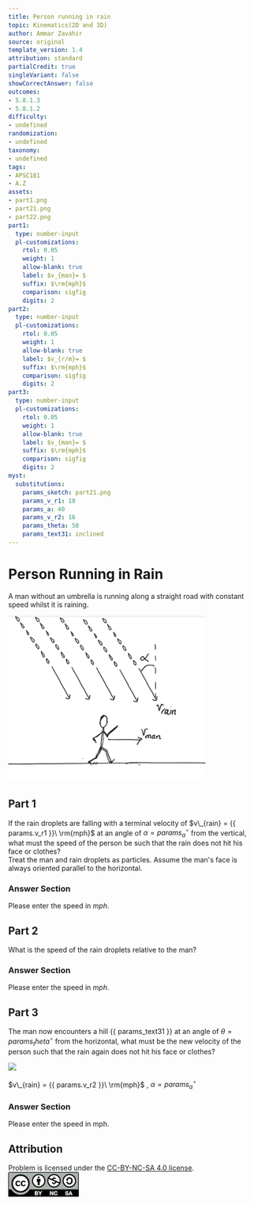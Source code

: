 ```yaml
---
title: Person running in rain
topic: Kinematics(2D and 3D)
author: Ammar Zavahir
source: original
template_version: 1.4
attribution: standard
partialCredit: true
singleVariant: false
showCorrectAnswer: false
outcomes:
- 5.8.1.3
- 5.8.1.2
difficulty:
- undefined
randomization:
- undefined
taxonomy:
- undefined
tags:
- APSC181
- A.Z
assets:
- part1.png
- part21.png
- part22.png
part1:
  type: number-input
  pl-customizations:
    rtol: 0.05
    weight: 1
    allow-blank: true
    label: $v_{man}= $
    suffix: $\rm{mph}$
    comparison: sigfig
    digits: 2
part2:
  type: number-input
  pl-customizations:
    rtol: 0.05
    weight: 1
    allow-blank: true
    label: $v_{r/m}= $
    suffix: $\rm{mph}$
    comparison: sigfig
    digits: 2
part3:
  type: number-input
  pl-customizations:
    rtol: 0.05
    weight: 1
    allow-blank: true
    label: $v_{man}= $
    suffix: $\rm{mph}$
    comparison: sigfig
    digits: 2
myst:
  substitutions:
    params_sketch: part21.png
    params_v_r1: 18
    params_a: 40
    params_v_r2: 16
    params_theta: 50
    params_text31: inclined
---
```

# Person Running in Rain
A man without an umbrella is running along a straight road with constant speed whilst it is raining.

<img src="part1.png" width=400>

## Part 1

If the rain droplets are falling with a terminal velocity of $v\_{rain} = {{ params.v_r1 }}\ \rm{mph}$ at an angle of $\alpha = {{ params_a }}^{\circ}$ from the vertical, what must the speed of the person be such that the rain does not hit his face or clothes?
<br>
Treat the man and rain droplets as particles. Assume the man's face is always oriented parallel to the horizontal.

### Answer Section

Please enter the speed in $mph$.

## Part 2

What is the speed of the rain droplets relative to the man?

### Answer Section

Please enter the speed in $mph$.

## Part 3

The man now encounters a hill {{ params_text31 }} at an angle of $\theta = {{ params_theta }}^{\circ}$ from the horizontal, what must be the new velocity of the person such that the rain again does not hit his face or clothes?

<img src= "{{ params_sketch }}" width=600>

$v\_{rain} = {{ params.v_r2 }}\ \rm{mph}$ , $\alpha = {{ params_a }}^{\circ}$

### Answer Section

Please enter the speed in mph.

## Attribution

Problem is licensed under the [CC-BY-NC-SA 4.0 license](https://creativecommons.org/licenses/by-nc-sa/4.0/).<br> ![The Creative Commons 4.0 license requiring attribution-BY, non-commercial-NC, and share-alike-SA license.](https://raw.githubusercontent.com/firasm/bits/master/by-nc-sa.png)